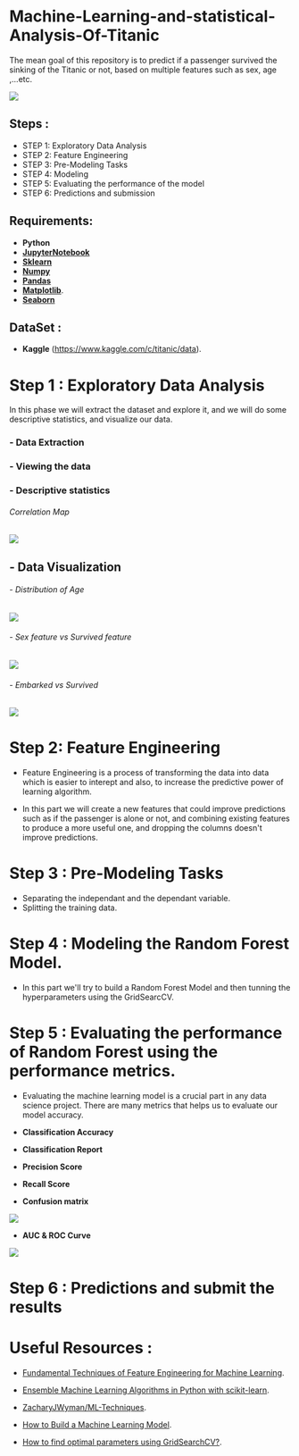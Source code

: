 # Machine-Learning-and-statistical-Analysis-Of-Titanic
The mean goal of this repository is to predict if a passenger survived the sinking of the Titanic or not, based on multiple features such as sex, age ,...etc.


![ ](https://scontent-arn2-2.xx.fbcdn.net/v/t1.0-9/57429716_2030860760555937_2750062083545497600_n.jpg?_nc_cat=100&ccb=2&_nc_sid=8bfeb9&_nc_ohc=y5d_WudgJy0AX9PNi5o&_nc_ht=scontent-arn2-2.xx&oh=a630ca82a715594c37e77c981b2f0b12&oe=6004F26F)

## Steps :

- STEP 1: Exploratory Data Analysis
- STEP 2: Feature Engineering
- STEP 3: Pre-Modeling Tasks
- STEP 4: Modeling
- STEP 5: Evaluating the performance of the model
- STEP 6: Predictions and submission


## Requirements:

- __Python__
- [__JupyterNotebook__](https://jupyter.org/install)
- [__Sklearn__](https://scikit-learn.org/stable/install.html)
- [__Numpy__](https://numpy.org/install/)
- [__Pandas__](https://pandas.pydata.org/pandas-docs/stable/getting_started/install.html)
- [__Matplotlib__](https://matplotlib.org/3.3.2/users/installing.html).
- [__Seaborn__](https://seaborn.pydata.org/installing.html)


## DataSet :

- __Kaggle__ (https://www.kaggle.com/c/titanic/data).



# Step 1 : Exploratory Data Analysis

In this phase we will extract the dataset and explore it, and we will do some descriptive statistics, and visualize our data.

 ### - __Data Extraction__
 ### - __Viewing the data__
 ### - __Descriptive statistics__
 
 ###### Correlation Map
   
![](https://www.kaggleusercontent.com/kf/50302331/eyJhbGciOiJkaXIiLCJlbmMiOiJBMTI4Q0JDLUhTMjU2In0..61eQA5kAS7Vbn9dgdXA6Fg.owQrqdb6Qrfo8YL3sSlSFUnZJGj387fy-Dx2e7k3LNZg_3L4eLuodEz6tttCI3ySa7NL0G-AbhQn5A85X23o3imDuQ3UDt-OprWqsaaLZLM3rEJLvBQyVQsUKHOiCOYPT58dA8NpSXduTOviWCFhx_Bcstiv35JdLAbQdf5wzvem1v_t5IeWmq0PoRR7dC-yFq7YDIO-hayrpmFVd-_Dkvut-2qDF1QL1jRRJu_dL8KczHHM5L4zxBiZw38MrsikBQ07wB6yVl9fyr7o_p-Agn-6qwpT6UU_qepb4DPmsGS7HTkLecEasIpspz-deRTXSg2FEO5Iiis0ERfjdIlf6LzC4Ovy469iiu9j8rwRh6k8bRi9JGrQIsb_DEIE1DJc76PVPqxffVp3okPsNvxkeWJ92L4hrjkLjTXDox1HFHifn8eoKGEewfb6JePnX6u9bn1fxqlVwxfO3yuUwW5jWKGZ70nv1Rg5FuFaT-f0hBQMQOsI_KzVDpyXKGAAZFZn52PX7_xcDJyTb52tqiu4n9kygYb1rPNF32AbN1TvdkwF-b775VX9oJDGSoV3o-GZxtKLtHdH9HoMo9LUgeWkZlUktKrVOWpBgh70hxdHZGq-t7E9RNDOYqvLjSqrFwztDnHkQMBlQDOFstv7f0nUHn1S28UDRJWRxfOarA3mLWLfaz3ASoUnADcsbWEEBdwy.HarOxfOP0TerXCwJvDZ--g/__results___files/__results___22_0.png)
       
## - __Data Visualization__
 
 ###### - Distribution of Age
 
  ![](https://www.kaggleusercontent.com/kf/50302331/eyJhbGciOiJkaXIiLCJlbmMiOiJBMTI4Q0JDLUhTMjU2In0..61eQA5kAS7Vbn9dgdXA6Fg.owQrqdb6Qrfo8YL3sSlSFUnZJGj387fy-Dx2e7k3LNZg_3L4eLuodEz6tttCI3ySa7NL0G-AbhQn5A85X23o3imDuQ3UDt-OprWqsaaLZLM3rEJLvBQyVQsUKHOiCOYPT58dA8NpSXduTOviWCFhx_Bcstiv35JdLAbQdf5wzvem1v_t5IeWmq0PoRR7dC-yFq7YDIO-hayrpmFVd-_Dkvut-2qDF1QL1jRRJu_dL8KczHHM5L4zxBiZw38MrsikBQ07wB6yVl9fyr7o_p-Agn-6qwpT6UU_qepb4DPmsGS7HTkLecEasIpspz-deRTXSg2FEO5Iiis0ERfjdIlf6LzC4Ovy469iiu9j8rwRh6k8bRi9JGrQIsb_DEIE1DJc76PVPqxffVp3okPsNvxkeWJ92L4hrjkLjTXDox1HFHifn8eoKGEewfb6JePnX6u9bn1fxqlVwxfO3yuUwW5jWKGZ70nv1Rg5FuFaT-f0hBQMQOsI_KzVDpyXKGAAZFZn52PX7_xcDJyTb52tqiu4n9kygYb1rPNF32AbN1TvdkwF-b775VX9oJDGSoV3o-GZxtKLtHdH9HoMo9LUgeWkZlUktKrVOWpBgh70hxdHZGq-t7E9RNDOYqvLjSqrFwztDnHkQMBlQDOFstv7f0nUHn1S28UDRJWRxfOarA3mLWLfaz3ASoUnADcsbWEEBdwy.HarOxfOP0TerXCwJvDZ--g/__results___files/__results___35_0.png)
  
  ###### - Sex feature vs Survived feature
  
![](https://www.kaggleusercontent.com/kf/50302331/eyJhbGciOiJkaXIiLCJlbmMiOiJBMTI4Q0JDLUhTMjU2In0..61eQA5kAS7Vbn9dgdXA6Fg.owQrqdb6Qrfo8YL3sSlSFUnZJGj387fy-Dx2e7k3LNZg_3L4eLuodEz6tttCI3ySa7NL0G-AbhQn5A85X23o3imDuQ3UDt-OprWqsaaLZLM3rEJLvBQyVQsUKHOiCOYPT58dA8NpSXduTOviWCFhx_Bcstiv35JdLAbQdf5wzvem1v_t5IeWmq0PoRR7dC-yFq7YDIO-hayrpmFVd-_Dkvut-2qDF1QL1jRRJu_dL8KczHHM5L4zxBiZw38MrsikBQ07wB6yVl9fyr7o_p-Agn-6qwpT6UU_qepb4DPmsGS7HTkLecEasIpspz-deRTXSg2FEO5Iiis0ERfjdIlf6LzC4Ovy469iiu9j8rwRh6k8bRi9JGrQIsb_DEIE1DJc76PVPqxffVp3okPsNvxkeWJ92L4hrjkLjTXDox1HFHifn8eoKGEewfb6JePnX6u9bn1fxqlVwxfO3yuUwW5jWKGZ70nv1Rg5FuFaT-f0hBQMQOsI_KzVDpyXKGAAZFZn52PX7_xcDJyTb52tqiu4n9kygYb1rPNF32AbN1TvdkwF-b775VX9oJDGSoV3o-GZxtKLtHdH9HoMo9LUgeWkZlUktKrVOWpBgh70hxdHZGq-t7E9RNDOYqvLjSqrFwztDnHkQMBlQDOFstv7f0nUHn1S28UDRJWRxfOarA3mLWLfaz3ASoUnADcsbWEEBdwy.HarOxfOP0TerXCwJvDZ--g/__results___files/__results___40_1.png)

  ###### - Embarked vs Survived

![](https://www.kaggleusercontent.com/kf/50302331/eyJhbGciOiJkaXIiLCJlbmMiOiJBMTI4Q0JDLUhTMjU2In0..61eQA5kAS7Vbn9dgdXA6Fg.owQrqdb6Qrfo8YL3sSlSFUnZJGj387fy-Dx2e7k3LNZg_3L4eLuodEz6tttCI3ySa7NL0G-AbhQn5A85X23o3imDuQ3UDt-OprWqsaaLZLM3rEJLvBQyVQsUKHOiCOYPT58dA8NpSXduTOviWCFhx_Bcstiv35JdLAbQdf5wzvem1v_t5IeWmq0PoRR7dC-yFq7YDIO-hayrpmFVd-_Dkvut-2qDF1QL1jRRJu_dL8KczHHM5L4zxBiZw38MrsikBQ07wB6yVl9fyr7o_p-Agn-6qwpT6UU_qepb4DPmsGS7HTkLecEasIpspz-deRTXSg2FEO5Iiis0ERfjdIlf6LzC4Ovy469iiu9j8rwRh6k8bRi9JGrQIsb_DEIE1DJc76PVPqxffVp3okPsNvxkeWJ92L4hrjkLjTXDox1HFHifn8eoKGEewfb6JePnX6u9bn1fxqlVwxfO3yuUwW5jWKGZ70nv1Rg5FuFaT-f0hBQMQOsI_KzVDpyXKGAAZFZn52PX7_xcDJyTb52tqiu4n9kygYb1rPNF32AbN1TvdkwF-b775VX9oJDGSoV3o-GZxtKLtHdH9HoMo9LUgeWkZlUktKrVOWpBgh70hxdHZGq-t7E9RNDOYqvLjSqrFwztDnHkQMBlQDOFstv7f0nUHn1S28UDRJWRxfOarA3mLWLfaz3ASoUnADcsbWEEBdwy.HarOxfOP0TerXCwJvDZ--g/__results___files/__results___50_0.png)

 
# Step 2: Feature Engineering 
 
- Feature Engineering is a process of transforming the data into data which is easier to interept and also, to increase the predictive power of learning             algorithm.

- In this part we will create a new features that could improve predictions such as if the passenger is alone or not,
  and combining existing features to produce a more useful one, and dropping the columns doesn't improve predictions.


# Step 3 : Pre-Modeling Tasks

- Separating the independant and the dependant variable.
- Splitting the training data.

# Step 4 : Modeling the Random Forest Model.

 - In this part we'll try to build a Random Forest Model and then tunning the hyperparameters using the GridSearcCV.
 
# Step 5 : Evaluating the performance of Random Forest using the performance metrics.


 - Evaluating the machine learning model is a crucial part in any data science project. There are many metrics that helps us to evaluate our model accuracy.

- __Classification Accuracy__
- __Classification Report__
- __Precision Score__
- __Recall Score__
- __Confusion matrix__

 ![](https://www.kaggleusercontent.com/kf/50303687/eyJhbGciOiJkaXIiLCJlbmMiOiJBMTI4Q0JDLUhTMjU2In0..T-lvH9KJMdlxLaZkae0Odg.MPvHcfIuIccgOrbpS6222zyedTVz9_oqTG7tjalcXZ70RFMivUm1bsYt2vzNE9sWLfRnVd1Nmirtmqy527-vstPVezZ-BbyJYhoziN0TZE1Bz95GT1n00G8x-YNhRVHLc_bn0YOMuuQT22kFEjvZdJfsUGc9DJwRKMNw9cR9JPxMSilKzkML9xhCDN-jtqtgr5rhVsTq0vBp34vKiiywDfVMlXvEWazqGljW9fw0LWOq9b8oyB92VxZsyGSnOVjfSwhztiD2XTuV-fVzzfIDpR5sduih8i6cErUT0GeTB8fgL4egf_xsKjoL-hvu-klc19iCq0c7e3vFtRVCL5ikOtwAd9kIRuQ0imBiCGVwYp4UsmR8eDJjpHsuucrtXa_5y3xMfvTdSxVAnF5oM-5xXEQzd3I5SGRBBxLJBXep90viQNfITkf559E0UsTHGCxuTNcJs9KNIHpOUPX2ngDWVkhTwN61nL561SEcODrI8YLh-_k7plT5sRIaEE8IIgh4tAY0_qqz-xdWGUzggnDUMnT9s4To9UPF8mielAVAXGkVJC-2lKbe0z0m8YCrv0dLwBGYGxE5i81vY-RhioVQ-HEBh_iLHYp1NbgAYY8tYDIySJuh08aiKP0R9d0QhE8c9X0zXapHZ9iLsmhJGZ9A4Dxptu61qDeow42IaUE9TeIlfvA1SPeoqZKreL-nXhWs.0T4hLxOSamzJE5BuHmWDgg/__results___files/__results___102_1.png)
 
- __AUC & ROC Curve__

 ![](https://www.kaggleusercontent.com/kf/50303687/eyJhbGciOiJkaXIiLCJlbmMiOiJBMTI4Q0JDLUhTMjU2In0..T-lvH9KJMdlxLaZkae0Odg.MPvHcfIuIccgOrbpS6222zyedTVz9_oqTG7tjalcXZ70RFMivUm1bsYt2vzNE9sWLfRnVd1Nmirtmqy527-vstPVezZ-BbyJYhoziN0TZE1Bz95GT1n00G8x-YNhRVHLc_bn0YOMuuQT22kFEjvZdJfsUGc9DJwRKMNw9cR9JPxMSilKzkML9xhCDN-jtqtgr5rhVsTq0vBp34vKiiywDfVMlXvEWazqGljW9fw0LWOq9b8oyB92VxZsyGSnOVjfSwhztiD2XTuV-fVzzfIDpR5sduih8i6cErUT0GeTB8fgL4egf_xsKjoL-hvu-klc19iCq0c7e3vFtRVCL5ikOtwAd9kIRuQ0imBiCGVwYp4UsmR8eDJjpHsuucrtXa_5y3xMfvTdSxVAnF5oM-5xXEQzd3I5SGRBBxLJBXep90viQNfITkf559E0UsTHGCxuTNcJs9KNIHpOUPX2ngDWVkhTwN61nL561SEcODrI8YLh-_k7plT5sRIaEE8IIgh4tAY0_qqz-xdWGUzggnDUMnT9s4To9UPF8mielAVAXGkVJC-2lKbe0z0m8YCrv0dLwBGYGxE5i81vY-RhioVQ-HEBh_iLHYp1NbgAYY8tYDIySJuh08aiKP0R9d0QhE8c9X0zXapHZ9iLsmhJGZ9A4Dxptu61qDeow42IaUE9TeIlfvA1SPeoqZKreL-nXhWs.0T4hLxOSamzJE5BuHmWDgg/__results___files/__results___112_0.png)



# Step 6 : Predictions and submit the results

 
 

# Useful Resources :

- [Fundamental Techniques of Feature Engineering for Machine Learning](https://towardsdatascience.com/feature-engineering-for-machine-learning-3a5e293a5114).

- [Ensemble Machine Learning Algorithms in Python with scikit-learn](https://machinelearningmastery.com/ensemble-machine-learning-algorithms-python-scikit-learn/).

- [ZacharyJWyman/ML-Techniques](https://github.com/ZacharyJWyman/ML-Techniques).

- [How to Build a Machine Learning Model](https://towardsdatascience.com/how-to-build-a-machine-learning-model-439ab8fb3fb1).

- [How to find optimal parameters using GridSearchCV?](https://www.dezyre.com/recipes/find-optimal-parameters-using-gridsearchcv).

